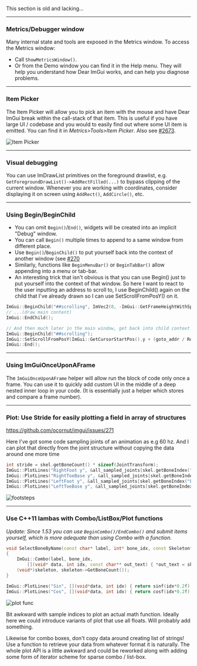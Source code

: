 This section is old and lacking...

----

### Metrics/Debugger window

Many internal state and tools are exposed in the Metrics window. To access the Metrics window:
- Call `ShowMetricsWindow()`.
- Or from the Demo window you can find it in the Help menu.
They will help you understand how Dear ImGui works, and can help you diagnose problems.

----

### Item Picker

The Item Picker will allow you to pick an item with the mouse and have Dear ImGui break within the call-stack of that item. This is useful if you have large UI / codebase and you would to easily find out where some UI item is emitted. 
You can find it in _Metrics>Tools>Item Picker_. Also see [#2673](https://github.com/ocornut/imgui/issues/2673).

![Item Picker](https://user-images.githubusercontent.com/8225057/61412736-7d2e5b80-a89e-11e9-9bb3-54c097025abe.png)

----

### Visual debugging

You can use ImDrawList primitives on the foreground drawlist, e.g. `GetForegroundDrawList()->AddRectFilled(...)` to bypass clipping of the current window. Whenever you are working with coordinates, consider displaying it on screen using `AddRect()`, `AddCircle()`, etc.

----

### Using Begin/BeginChild

- You can omit `Begin()`/`End()`, widgets will be created into an implicit "Debug" window.
- You can call `Begin()` multiple times to append to a same window from different place.
- Use `Begin()`/`BeginChild()` to put yourself back into the context of another window (see [#270](https://github.com/ocornut/imgui/issues/270)
- Similarly, functions like `BeginMenuBar()` or `BeginTabBar()` allow appending into a menu or tab-bar.
- An interesting trick that isn't obvious is that you can use Begin() just to put yourself into the context of that window. So here I want to react to the user inputting an address to scroll to, I use BeginChild() again on the child that I've already drawn so I can use SetScrollFromPosY() on it.

```cpp
ImGui::BeginChild("##scrolling", ImVec2(0, -ImGui::GetFrameHeightWithSpacing()));
// ...(draw main content)
ImGui::EndChild();

// And then much later in the main window, get back into child context to change scrolling offset
ImGui::BeginChild("##scrolling");
ImGui::SetScrollFromPosY(ImGui::GetCursorStartPos().y + (goto_addr / Rows) * line_height);
ImGui::End();
```

---

### Using ImGuiOnceUponAFrame

The `ImGuiOnceUponAFrame` helper will allow run the block of code only once a frame. You can use it to quickly add custom UI in the middle of a deep nested inner loop in your code. (It is essentially just a helper which stores and compare a frame number).

----

### Plot: Use Stride for easily plotting a field in array of structures
https://github.com/ocornut/imgui/issues/271

Here I've got some code sampling joints of an animation as e.g 60 hz.
And I can plot that directly from the joint structure without copying the data around one more time

```cpp
int stride = skel.getBoneCount() * sizeof(JointTransform);
ImGui::PlotLines("RightFoot y", &all_sampled_joints[skel.getBoneIndex("RightFoot")].translation.y, samples, 0, NULL, FLT_MAX, FLT_MAX, ImVec2(0,0), stride);
ImGui::PlotLines("RightToeBase y", &all_sampled_joints[skel.getBoneIndex("RightToeBase")].translation.y, samples, 0, NULL, FLT_MAX, FLT_MAX, ImVec2(0,0), stride);
ImGui::PlotLines("LeftFoot y", &all_sampled_joints[skel.getBoneIndex("LeftFoot")].translation.y, samples, 0, NULL, FLT_MAX, FLT_MAX, ImVec2(0,0), stride);
ImGui::PlotLines("LeftToeBase y", &all_sampled_joints[skel.getBoneIndex("LeftToeBase")].translation.y, samples, 0, NULL, FLT_MAX, FLT_MAX, ImVec2(0,0), stride);
```

![footsteps](https://cloud.githubusercontent.com/assets/8225057/8634511/66076f8e-27b8-11e5-9964-202bf4305802.PNG)

----

### Use C++11 lambas with Combo/ListBox/Plot functions

_Update: Since 1.53 you can use `BeginCombo()/EndCombo()` and submit items yourself, which is more adequate than using Combo with a function._

```cpp
void SelectBoneByName(const char* label, int* bone_idx, const Skeleton* skeleton)
{
	ImGui::Combo(label, bone_idx, 
		[](void* data, int idx, const char** out_text) { *out_text = skeleton->GetBoneName(idx); return *out_text != NULL; }, 
	(void*)skeleton, skeleton->GetBoneCount());
}
```

```cpp
ImGui::PlotLines("Sin", [](void*data, int idx) { return sinf(idx*0.2f); }, NULL, 100);
ImGui::PlotLines("Cos", [](void*data, int idx) { return cosf(idx*0.2f); }, NULL, 100);
```

![plot func](https://cloud.githubusercontent.com/assets/8225057/8634531/b3281cd6-27b9-11e5-8bf8-ec9f1c67e866.PNG)

Bit awkward with sample indices to plot an actual math function. Ideally here we could introduce variants of plot that use all floats. Will probably add something. 

Likewise for combo boxes, don't copy data around creating list of strings! Use a function to retrieve your data from whatever format it is naturally. The whole plot API is a little awkward and could be reworked along with adding some form of iterator scheme for sparse combo / list-box.
